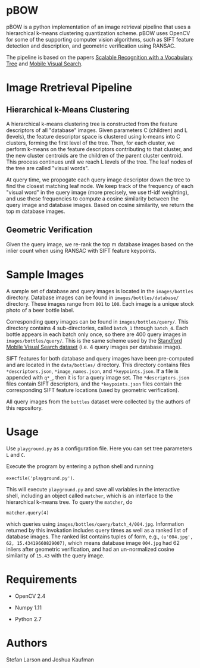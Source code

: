 # pBOW

pBOW is a python implementation of an image retrieval pipeline that uses a hierarchical k-means clustering quantization scheme. pBOW uses OpenCV for some of the supporting computer vision algorithms, such as SIFT feature detection and description, and geometric verification using RANSAC.

The pipeline is based on the papers [Scalable Recognition with a Vocabulary Tree](http://www.cs.ubc.ca/~lowe/525/papers/nisterCVPR06.pdf) and [Mobile Visual Search](http://reznik.org/papers/SPM11_mobile_visual_search.pdf).

# Image Rretrieval Pipeline

## Hierarchical k-Means Clustering

A hierarchical k-means clustering tree is constructed from the feature descriptors of all "database" images. Given parameters C (children) and L (levels), the feature descriptor space is clustered using k-means into C clusters, forming the first level of the tree. Then, for each cluster, we perform k-means on the feature descriptors contributing to that cluster, and the new cluster centroids are the children of the parent cluster centroid. This process continues until we reach L levels of the tree. The leaf nodes of the tree are called "visual words".

At query time, we propogate each query image descriptor down the tree to find the closest matching leaf node. We keep track of the frequency of each "visual word" in the query image (more precisely, we use tf-idf weighting), and use these frequencies to compute a cosine similarity between the query image and database images. Based on cosine similarity, we return the top m database images.

## Geometric Verification

Given the query image, we re-rank the top m database images based on the inlier count when using RANSAC with SIFT feature keypoints. 

# Sample Images

A sample set of database and query images is located in the `images/bottles` directory. Database images can be found in `images/bottles/database/` directory. These images range from `001` to `100`. Each image is a unique stock photo of a beer bottle label.

Corresponding query images can be found in `images/bottles/query/`. This directory contains 4 sub-directories, called `batch_1` through `batch_4`. Each bottle appears in each batch only once, so there are 400 query images in `images/bottles/query/`. This is the same scheme used by the [Standford Mobile Visual Search dataset](http://web.cs.wpi.edu/~claypool/mmsys-dataset/2011/stanford/) (i.e. 4 query images per database image).

SIFT features for both database and query images have been pre-computed and are located in the `data/bottles/` directory. This directory contains files `*descriptors.json`, `*image_names.json`, and `*keypoints.json`. If a file is appended with `q*_`, then it is for a query image set. The `*descriptors.json` files contain SIFT descriptors, and the  `*keypoints.json` files contain the corresponding SIFT feature locations (used by geometric verification).

All query images from the `bottles` dataset were collected by the authors of this repository.

# Usage

Use `playground.py` as a configuration file. Here you can set tree parameters `L` and `C`.

Execute the program by entering a python shell and running 

```execfile('playground.py')```.

This will execute `playground.py` and save all variables in the interactive shell, including an object called `matcher`, which is an interface to the hierarchical k-means tree. To query the `matcher`, do

```matcher.query(4)```

which queries using `images/bottles/query/batch_4/004.jpg`. Information returned by this invokation includes query times as well as a ranked list of database images. The ranked list contains tuples of form, e.g., `(u'004.jpg', 62, 15.43419660829007)`, which means database image `004.jpg` had 62 inliers after geometric verification, and had an un-normalized cosine similarity of `15.43` with the query image.

# Requirements

- OpenCV 2.4

- Numpy 1.11

- Python 2.7

# Authors

Stefan Larson and Joshua Kaufman
